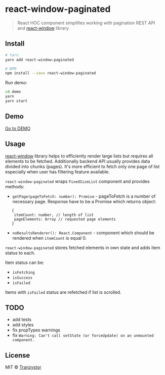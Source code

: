 # react-window-paginated

> React HOC component simplifies working with pagination REST API and [react-window](https://react-window.now.sh/) library.

## Install

```bash
# Yarn
yarn add react-window-paginated

# NPM
npm install --save react-window-paginated
```

Run demo:

```bash
cd demo
yarn
yarn start
```

## Demo 

[Go to DEMO](https://tranzystor.github.io/react-window-paginated/)

## Usage

[react-window](https://github.com/bvaughn/react-window) library helps to efficiently render large lists but requires all elements to be fetched. Additionally backend API usually provides data divided into chunks (pages). It's more efficient to fetch only one page of list especially when user has filtering feature available.

`react-window-paginated` wraps `FixedSizeList` component and provides methods: 

* `getPage(pageToFetch: number): Promise` - pageToFetch is a number of necessary page. Response have to be a Promise which returns object: 

```
   {
    itemCount: number, // length of list
    pageElements: Array // requested page elements
   }
```

* `noResultsRenderer(): React.Component` - component which should be rendered when `itemCount` is equal 0. 

`react-window-paginated` stores fetched elements in own state and adds item status to each.

Item status can be: 
* `isFetching`
* `isSuccess`
* `isFailed`

Items with `isFailed` status are refetched if list is scrolled.

## TODO

* add tests
* add styles
* fix propTypes warnings
* fix `Warning: Can't call setState (or forceUpdate) on an unmounted component.`

## License

MIT © [Tranzystor](https://github.com/tranzystor)
